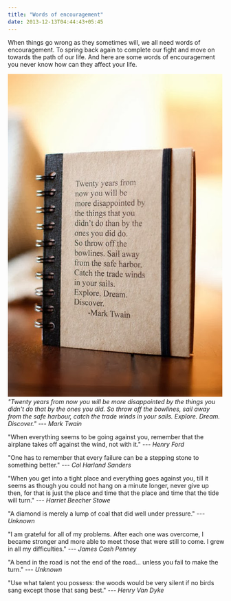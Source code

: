 ```yaml
---
title: "Words of encouragement"
date: 2013-12-13T04:44:43+05:45
---
```


When things go wrong as they sometimes will, we all need words of encouragement. To spring back again to complete our fight and move on towards the path of our life. And here are some words of encouragement you never know how can they affect your life.

![Mark Twain - Words of encouragement](/uploads/20131213-mark-twain-quotes.jpg)
_"Twenty years from now you will be more disappointed by the things you didn't do that by the ones you did. So throw off the bowlines, sail away from the safe harbour, catch the trade winds in your sails. Explore. Dream. Discover." --- Mark Twain_

"When everything seems to be going against you, remember that the airplane takes off against the wind, not with it." --- _Henry Ford_

"One has to remember that every failure can be a stepping stone to something better." --- _Col Harland Sanders_

"When you get into a tight place and everything goes against you, till it seems as though you could not hang on a minute longer, never give up then, for that is just the place and time that the place and time that the tide will turn." --- _Harriet Beecher Stowe_

"A diamond is merely a lump of coal that did well under pressure." --- _Unknown_

"I am grateful for all of my problems. After each one was overcome, I became stronger and more able to meet those that were still to come. I grew in all my difficulties." --- _James Cash Penney_

"A bend in the road is not the end of the road... unless you fail to make the turn." --- _Unknown_

"Use what talent you possess: the woods would be very silent if no birds sang except those that sang best." --- _Henry Van Dyke_
